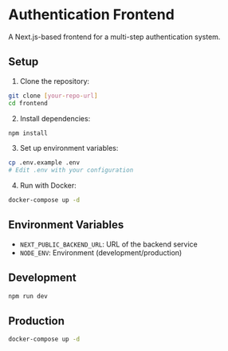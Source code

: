 # Authentication Frontend

A Next.js-based frontend for a multi-step authentication system.

## Setup

1. Clone the repository:
```bash
git clone [your-repo-url]
cd frontend
```

2. Install dependencies:
```bash
npm install
```

3. Set up environment variables:
```bash
cp .env.example .env
# Edit .env with your configuration
```

4. Run with Docker:
```bash
docker-compose up -d
```

## Environment Variables

- `NEXT_PUBLIC_BACKEND_URL`: URL of the backend service
- `NODE_ENV`: Environment (development/production)

## Development

```bash
npm run dev
```

## Production

```bash
docker-compose up -d
```
